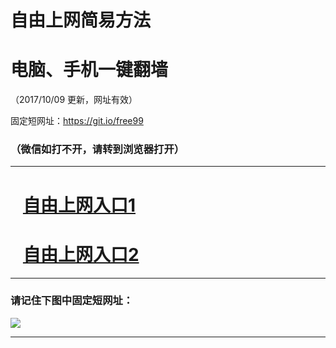﻿# 自由上网简易方法

# 电脑、手机一键翻墙

（2017/10/09 更新，网址有效）

固定短网址：https://git.io/free99

### （微信如打不开，请转到浏览器打开）


***





# &nbsp;&nbsp; <a href="http://ft287531946.fwq-tz-1001.info/fwqtz01.html?t=100900114280 " target="_blank">自由上网入口1</a>
# &nbsp;&nbsp; <a href="http://ft2323519888.fwq-tz-1002.info/fwqtz02.html?t=100900125336 " target="_blank">自由上网入口2</a>
***

### 请记住下图中固定短网址：

<img src="https://s3-us-west-2.amazonaws.com/fwq-1001/yjfq-20170905okok.png" /> 


***

